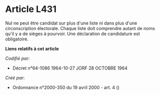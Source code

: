 # Article L431

Nul ne peut être candidat sur plus d'une liste ni dans plus d'une circonscription électorale. Chaque liste doit comprendre
autant de noms qu'il y a de sièges à pourvoir. Une déclaration de candidature est obligatoire.

**Liens relatifs à cet article**

_Codifié par_:

  - Décret n°64-1086 1964-10-27 JORF 28 OCTOBRE 1964

_Créé par_:

  - Ordonnance n°2000-350 du 19 avril 2000 - art. 4 ()
